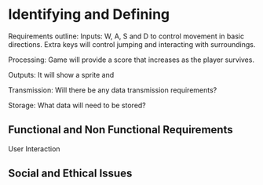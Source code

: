 # Identifying and Defining

Requirements outline:
Inputs: W, A, S and D to control movement in basic directions. Extra keys will control jumping and interacting with surroundings.

Processing: Game will provide a score that increases as the player survives. 

Outputs: It will show a sprite and 

Transmission: Will there be any data transmission requirements?

Storage: What data will need to be stored? 


## Functional and Non Functional Requirements
User Interaction

## Social and Ethical Issues

